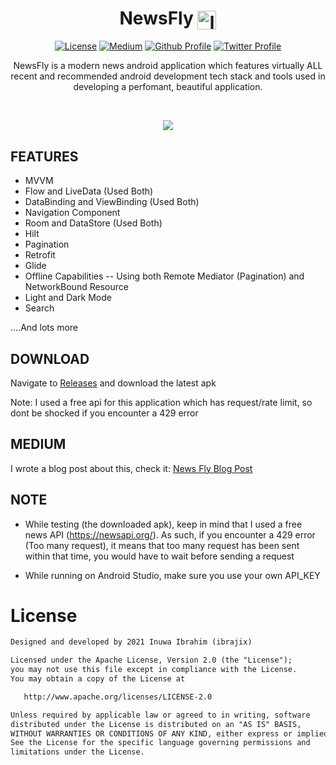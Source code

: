 <h1 align="center">NewsFly <img align="center" width ='30px' height='30px' src="https://svgshare.com/i/avc.svg" alt="logo"> </h1>

<p align="center">
  <a href="https://opensource.org/licenses/Apache-2.0"><img alt="License" src="https://img.shields.io/badge/License-Apache%202.0-blue.svg"/></a>
  <a href="https://ibrajix.medium.com/newsfly-%EF%B8%8F-a-modern-news-app-featuring-mvvm-navigation-component-flow-pagination-search-room-90e3970176b4"><img alt="Medium" src="https://skydoves.github.io/badges/Story-Medium.svg"/></a>
  <a href="https://github.com/ibrajix"><img alt="Github Profile" src="https://badges.aleen42.com/src/github.svg"/></a> 
  <a href="https://twitter.com/ibrajix"><img alt="Twitter Profile" src="https://badges.aleen42.com/src/twitter.svg"/></a> 
</p>

<p align="center">
  NewsFly is a modern news android application which features virtually ALL recent and recommended android development tech stack and tools used in developing a perfomant, beautiful application.
</p>

<br/>

<p align="center">
<img src ="https://user-images.githubusercontent.com/39574228/136565558-dce2cd27-1d8e-42a3-ad70-ca6ec7edc9ec.png">
</p>

## FEATURES

* MVVM
* Flow and LiveData (Used Both)
* DataBinding and ViewBinding (Used Both)
* Navigation Component
* Room and DataStore (Used Both)
* Hilt
* Pagination
* Retrofit
* Glide
* Offline Capabilities -- Using both Remote Mediator (Pagination) and NetworkBound Resource 
* Light and Dark Mode
* Search

....And lots more 

## DOWNLOAD
Navigate to <a href="https://github.com/ibrajix/NewsFly/releases">Releases</a> and download the latest apk

Note: I used a free api for this application which has request/rate limit, so dont be shocked if you encounter a 429 error

## MEDIUM

I wrote a blog post about this, check it:
<a href="https://ibrajix.medium.com/newsfly-%EF%B8%8F-a-modern-news-app-featuring-mvvm-navigation-component-flow-pagination-search-room-90e3970176b4">News Fly Blog Post</a>

## NOTE

- While testing (the downloaded apk), keep in mind that I used a free news API (https://newsapi.org/). As such, if you encounter a 429 error (Too many request), it means that too many request has been sent within that time, you would have to wait before sending a request

- While running on Android Studio, make sure you use your own API_KEY

# License

```xml
Designed and developed by 2021 Inuwa Ibrahim (ibrajix)

Licensed under the Apache License, Version 2.0 (the "License");
you may not use this file except in compliance with the License.
You may obtain a copy of the License at

   http://www.apache.org/licenses/LICENSE-2.0

Unless required by applicable law or agreed to in writing, software
distributed under the License is distributed on an "AS IS" BASIS,
WITHOUT WARRANTIES OR CONDITIONS OF ANY KIND, either express or implied.
See the License for the specific language governing permissions and
limitations under the License.
```
